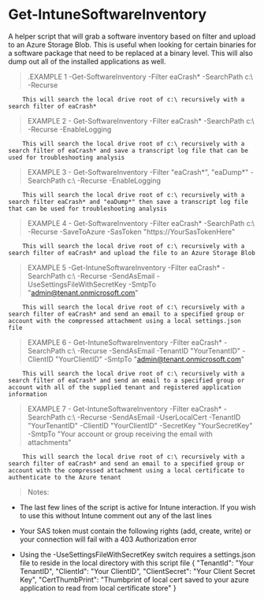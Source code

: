 # Get-IntuneSoftwareInventory

A helper script that will grab a software inventory based on filter and upload to an Azure Storage Blob. This is useful when looking for certain binaries
for a software package that need to be replaced at a binary level. This will also dump out all of the installed applications as well.

> .EXAMPLE 1 -Get-SoftwareInventory -Filter eaCrash* -SearchPath c:\ -Recurse

        This will search the local drive root of c:\ recursively with a search filter of eaCrash*

> EXAMPLE 2 - Get-SoftwareInventory -Filter eaCrash* -SearchPath c:\ -Recurse -EnableLogging

        This will search the local drive root of c:\ recursively with a search filter of eaCrash* and save a transcript log file that can be used for troubleshooting analysis

> EXAMPLE 3 - Get-SoftwareInventory -Filter "eaCrash*", "eaDump*" -SearchPath c:\ -Recurse -EnableLogging

        This will search the local drive root of c:\ recursively with a search filter eaCrash* and "eaDump*" then save a transcript log file that can be used for troubleshooting analysis

> EXAMPLE 4 - Get-SoftwareInventory -Filter eaCrash* -SearchPath c:\ -Recurse -SaveToAzure -SasToken "https://YourSasTokenHere"

        This will search the local drive root of c:\ recursively with a search filter of eaCrash* and upload the file to an Azure Storage Blob

> EXAMPLE 5 -Get-IntuneSoftwareInventory -Filter eaCrash* -SearchPath c:\ -Recurse -SendAsEmail -UseSettingsFileWithSecretKey -SmtpTo "admin@tenant.onmicrosoft.com"

        This will search the local drive root of c:\ recursively with a search filter of eaCrash* and send an email to a specified group or account with the compressed attachment using a local settings.json file

> EXAMPLE 6 - Get-IntuneSoftwareInventory -Filter eaCrash* -SearchPath c:\ -Recurse -SendAsEmail -TenantID "YourTenantID" -ClientID "YourClientID" -SmtpTo "admin@tenant.onmicrosoft.com"

        This will search the local drive root of c:\ recursively with a search filter of eaCrash* and send an email to a specified group or account with all of the supplied tenant and registered application information

> EXAMPLE 7 - Get-IntuneSoftwareInventory -Filter eaCrash* -SearchPath c:\ -Recurse -SendAsEmail -UserLocalCert -TenantID "YourTenantID" -ClientID "YourClientID" -SecretKey "YourSecretKey" -SmtpTo "Your account or group receiving the email with attachments"

        This will search the local drive root of c:\ recursively with a search filter of eaCrash* and send an email to a specified group or account with the compressed attachment using a local certificate to authenticate to the Azure tenant

> Notes:

* The last few lines of the script is active for Intune interaction. If you wish to use this without Intune comment out any of the last lines

* Your SAS token must contain the following rights (add, create, write) or your connection will fail with a 403 Authorization error

* Using the -UseSettingsFileWithSecretKey switch requires a settings.json file to reside in the local directory with this script file
{
    "TenantId": "Your TenantID",
    "ClientId": "Your ClientID",
    "ClientSecret": "Your Client Secret Key",
    "CertThumbPrint": "Thumbprint of local cert saved to your azure application to read from local certificate store"
}
